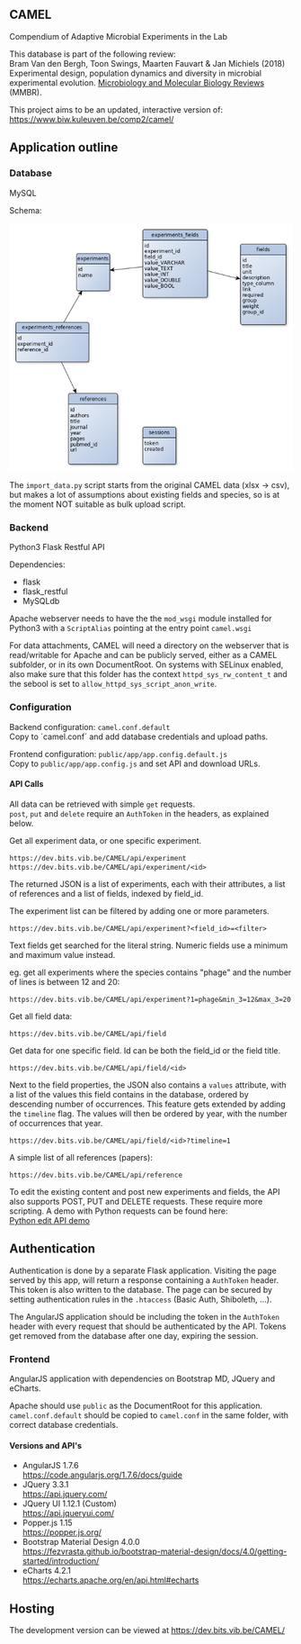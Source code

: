 ## CAMEL

Compendium of Adaptive Microbial Experiments in the Lab

This database is part of the following review:  
Bram Van den Bergh,
Toon Swings, Maarten Fauvart & Jan Michiels (2018) Experimental
design, population dynamics and diversity in microbial experimental
evolution. [Microbiology and Molecular Biology Reviews][MMBR] (MMBR).

[MMBR]: http://mmbr.asm.org/


This project aims to be an updated, interactive version of:  
https://www.biw.kuleuven.be/comp2/camel/

## Application outline
### Database
MySQL

Schema:

![Database schema overview](admin/db_overview.png)

The `import_data.py` script starts from the original CAMEL data (xlsx
-> csv), but makes a lot of assumptions about existing fields and
species, so is at the moment NOT suitable as bulk upload script.


### Backend

Python3 Flask Restful API

Dependencies:

- flask
- flask_restful
- MySQLdb

Apache webserver needs to have the the `mod_wsgi` module installed for
Python3 with a `ScriptAlias` pointing at the entry point `camel.wsgi`

For data attachments, CAMEL will need a directory on the webserver
that is read/writable for Apache and can be publicly served, either as
a CAMEL subfolder, or in its own DocumentRoot. On systems with SELinux
enabled, also make sure that this folder has the context
`httpd_sys_rw_content_t` and the sebool is set to
`allow_httpd_sys_script_anon_write`.

### Configuration

Backend configuration: `camel.conf.default`  
Copy to ´camel.conf´ and add database credentials and upload paths.

Frontend configuration: `public/app/app.config.default.js`  
Copy to `public/app/app.config.js` and set API and download URLs.

#### API Calls
All data can be retrieved with simple `get` requests.  
`post`, `put` and `delete` require an `AuthToken` in the headers, as explained below.

Get all experiment data, or one specific experiment.
```
https://dev.bits.vib.be/CAMEL/api/experiment
https://dev.bits.vib.be/CAMEL/api/experiment/<id>
```

The returned JSON is a list of experiments, each with their
attributes, a list of references and a list of fields, indexed by field_id.

The experiment list can be filtered by adding one or more parameters.
```
https://dev.bits.vib.be/CAMEL/api/experiment?<field_id>=<filter>
```
Text fields get searched for the literal string. Numeric fields use a minimum and maximum value instead.

eg. get all experiments where the species contains "phage" and the number of lines is between 12 and 20:
```
https://dev.bits.vib.be/CAMEL/api/experiment?1=phage&min_3=12&max_3=20
```

Get all field data:
```
https://dev.bits.vib.be/CAMEL/api/field
```

Get data for one specific field. Id can be both the field_id or the field title.
```
https://dev.bits.vib.be/CAMEL/api/field/<id>
```

Next to the field properties, the JSON also contains a `values`
attribute, with a list of the values this field contains in the
database, ordered by descending number of occurrences.  This feature
gets extended by adding the `timeline` flag. The values will then be
ordered by year, with the number of occurrences that year.

```
https://dev.bits.vib.be/CAMEL/api/field/<id>?timeline=1
```

A simple list of all references (papers):
```
https://dev.bits.vib.be/CAMEL/api/reference
```


To edit the existing content and post new experiments and fields, the
API also supports POST, PUT and DELETE requests. These require more
scripting. A demo with Python requests can be found here:  
[Python edit API demo](admin/import_example.py)


## Authentication

Authentication is done by a separate Flask application.  Visiting the
page served by this app, will return a response containing a
`AuthToken` header. This token is also written to the database. The
page can be secured by setting authentication rules in the `.htaccess`
(Basic Auth, Shiboleth, ...).

The AngularJS application should be including the token in the `AuthToken`
header with every request that should be authenticated by the
API. Tokens get removed from the database after one day, expiring the
session.



### Frontend

AngularJS application with dependencies on Bootstrap MD, JQuery and
eCharts.

Apache should use `public` as the DocumentRoot for this application.  
`camel.conf.default` should be copied to `camel.conf` in the same folder, with correct 
database credentials.

#### Versions and API's
 * AngularJS 1.7.6  
   https://code.angularjs.org/1.7.6/docs/guide
 * JQuery 3.3.1  
   https://api.jquery.com/
 * JQuery UI 1.12.1 (Custom)  
   https://api.jqueryui.com/
 * Popper.js 1.15  
   https://popper.js.org/
 * Bootstrap Material Design 4.0.0  
   https://fezvrasta.github.io/bootstrap-material-design/docs/4.0/getting-started/introduction/
 * eCharts 4.2.1  
   https://echarts.apache.org/en/api.html#echarts

## Hosting
The development version can be viewed at
https://dev.bits.vib.be/CAMEL/

